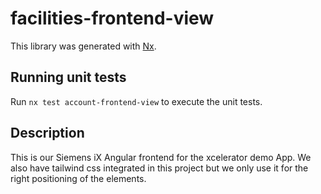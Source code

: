 # facilities-frontend-view

This library was generated with [Nx](https://nx.dev).

## Running unit tests

Run `nx test account-frontend-view` to execute the unit tests.

## Description

This is our Siemens iX Angular frontend for the xcelerator demo App. We also have tailwind css integrated in this project but we only use it for the right positioning of the elements.
